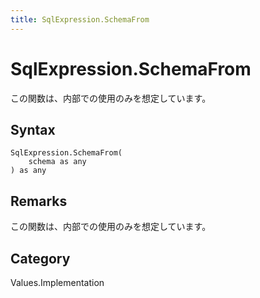 ```yaml
---
title: SqlExpression.SchemaFrom
---
```


# SqlExpression.SchemaFrom


この関数は、内部での使用のみを想定しています。


## Syntax

```powerquery
SqlExpression.SchemaFrom(
    schema as any
) as any
```


## Remarks

この関数は、内部での使用のみを想定しています。



## Category
Values.Implementation
